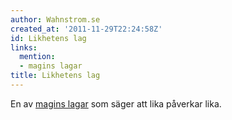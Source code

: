```yaml
---
author: Wahnstrom.se
created_at: '2011-11-29T22:24:58Z'
id: Likhetens lag
links:
  mention:
  - magins lagar
title: Likhetens lag
---
```


En av [magins lagar] som säger att lika påverkar lika.

  [magins lagar]: magins_lagar